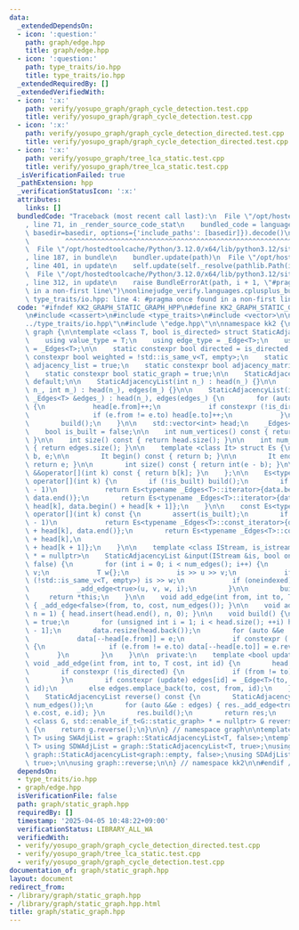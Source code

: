 ```yaml
---
data:
  _extendedDependsOn:
  - icon: ':question:'
    path: graph/edge.hpp
    title: graph/edge.hpp
  - icon: ':question:'
    path: type_traits/io.hpp
    title: type_traits/io.hpp
  _extendedRequiredBy: []
  _extendedVerifiedWith:
  - icon: ':x:'
    path: verify/yosupo_graph/graph_cycle_detection.test.cpp
    title: verify/yosupo_graph/graph_cycle_detection.test.cpp
  - icon: ':x:'
    path: verify/yosupo_graph/graph_cycle_detection_directed.test.cpp
    title: verify/yosupo_graph/graph_cycle_detection_directed.test.cpp
  - icon: ':x:'
    path: verify/yosupo_graph/tree_lca_static.test.cpp
    title: verify/yosupo_graph/tree_lca_static.test.cpp
  _isVerificationFailed: true
  _pathExtension: hpp
  _verificationStatusIcon: ':x:'
  attributes:
    links: []
  bundledCode: "Traceback (most recent call last):\n  File \"/opt/hostedtoolcache/Python/3.12.0/x64/lib/python3.12/site-packages/onlinejudge_verify/documentation/build.py\"\
    , line 71, in _render_source_code_stat\n    bundled_code = language.bundle(stat.path,\
    \ basedir=basedir, options={'include_paths': [basedir]}).decode()\n          \
    \         ^^^^^^^^^^^^^^^^^^^^^^^^^^^^^^^^^^^^^^^^^^^^^^^^^^^^^^^^^^^^^^^^^^^^^^^^^^^^^^^^^\n\
    \  File \"/opt/hostedtoolcache/Python/3.12.0/x64/lib/python3.12/site-packages/onlinejudge_verify/languages/cplusplus.py\"\
    , line 187, in bundle\n    bundler.update(path)\n  File \"/opt/hostedtoolcache/Python/3.12.0/x64/lib/python3.12/site-packages/onlinejudge_verify/languages/cplusplus_bundle.py\"\
    , line 401, in update\n    self.update(self._resolve(pathlib.Path(included), included_from=path))\n\
    \  File \"/opt/hostedtoolcache/Python/3.12.0/x64/lib/python3.12/site-packages/onlinejudge_verify/languages/cplusplus_bundle.py\"\
    , line 312, in update\n    raise BundleErrorAt(path, i + 1, \"#pragma once found\
    \ in a non-first line\")\nonlinejudge_verify.languages.cplusplus_bundle.BundleErrorAt:\
    \ type_traits/io.hpp: line 4: #pragma once found in a non-first line\n"
  code: "#ifndef KK2_GRAPH_STATIC_GRAPH_HPP\n#define KK2_GRAPH_STATIC_GRAPH_HPP 1\n\
    \n#include <cassert>\n#include <type_traits>\n#include <vector>\n\n#include \"\
    ../type_traits/io.hpp\"\n#include \"edge.hpp\"\n\nnamespace kk2 {\n\nnamespace\
    \ graph {\n\ntemplate <class T, bool is_directed> struct StaticAdjacencyList {\n\
    \    using value_type = T;\n    using edge_type = _Edge<T>;\n    using edge_container\
    \ = _Edges<T>;\n\n    static constexpr bool directed = is_directed;\n    static\
    \ constexpr bool weighted = !std::is_same_v<T, empty>;\n    static constexpr bool\
    \ adjacency_list = true;\n    static constexpr bool adjacency_matrix = false;\n\
    \    static constexpr bool static_graph = true;\n\n    StaticAdjacencyList() =\
    \ default;\n\n    StaticAdjacencyList(int n_) : head(n_) {}\n\n    StaticAdjacencyList(int\
    \ n_, int m_) : head(n_), edges(m_) {}\n\n    StaticAdjacencyList(int n_, const\
    \ _Edges<T> &edges_) : head(n_), edges(edges_) {\n        for (auto &&e : edges)\
    \ {\n            head[e.from]++;\n            if constexpr (!is_directed) {\n\
    \                if (e.from != e.to) head[e.to]++;\n            }\n        }\n\
    \        build();\n    }\n\n    std::vector<int> head;\n    _Edges<T> edges, data;\n\
    \    bool is_built = false;\n\n    int num_vertices() const { return head.size();\
    \ }\n\n    int size() const { return head.size(); }\n\n    int num_edges() const\
    \ { return edges.size(); }\n\n    template <class It> struct Es {\n        It\
    \ b, e;\n\n        It begin() const { return b; }\n\n        It end() const {\
    \ return e; }\n\n        int size() const { return int(e - b); }\n\n        auto\
    \ &&operator[](int k) const { return b[k]; }\n    };\n\n    Es<typename _Edges<T>::iterator>\
    \ operator[](int k) {\n        if (!is_built) build();\n        if (k == (int)head.size()\
    \ - 1)\n            return Es<typename _Edges<T>::iterator>{data.begin() + head[k],\
    \ data.end()};\n        return Es<typename _Edges<T>::iterator>{data.begin() +\
    \ head[k], data.begin() + head[k + 1]};\n    }\n\n    const Es<typename _Edges<T>::const_iterator>\
    \ operator[](int k) const {\n        assert(is_built);\n        if (k == (int)head.size()\
    \ - 1)\n            return Es<typename _Edges<T>::const_iterator>{data.begin()\
    \ + head[k], data.end()};\n        return Es<typename _Edges<T>::const_iterator>{data.begin()\
    \ + head[k],\n                                                      data.begin()\
    \ + head[k + 1]};\n    }\n\n    template <class IStream, is_istream_t<IStream>\
    \ * = nullptr>\n    StaticAdjacencyList &input(IStream &is, bool oneindexed =\
    \ false) {\n        for (int i = 0; i < num_edges(); i++) {\n            int u,\
    \ v;\n            T w{};\n            is >> u >> v;\n            if constexpr\
    \ (!std::is_same_v<T, empty>) is >> w;\n            if (oneindexed) --u, --v;\n\
    \            _add_edge<true>(u, v, w, i);\n        }\n\n        build();\n   \
    \     return *this;\n    }\n\n    void add_edge(int from, int to, T cost = T{})\
    \ { _add_edge<false>(from, to, cost, num_edges()); }\n\n    void add_vertex(int\
    \ n = 1) { head.insert(head.end(), n, 0); }\n\n    void build() {\n        is_built\
    \ = true;\n        for (unsigned int i = 1; i < head.size(); ++i) head[i] += head[i\
    \ - 1];\n        data.resize(head.back());\n        for (auto &&e : edges) {\n\
    \            data[--head[e.from]] = e;\n            if constexpr (!is_directed)\
    \ {\n                if (e.from != e.to) data[--head[e.to]] = e.rev();\n     \
    \       }\n        }\n    }\n\n  private:\n    template <bool update = false>\
    \ void _add_edge(int from, int to, T cost, int id) {\n        head[from]++;\n\
    \        if constexpr (!is_directed) {\n            if (from != to) head[to]++;\n\
    \        }\n        if constexpr (update) edges[id] = _Edge<T>(to, cost, from,\
    \ id);\n        else edges.emplace_back(to, cost, from, id);\n    }\n\n  public:\n\
    \    StaticAdjacencyList reverse() const {\n        StaticAdjacencyList res(num_vertices(),\
    \ num_edges());\n        for (auto &&e : edges) { res._add_edge<true>(e.to, e.from,\
    \ e.cost, e.id); }\n        res.build();\n        return res;\n    }\n};\n\ntemplate\
    \ <class G, std::enable_if_t<G::static_graph> * = nullptr> G reverse(const G &g)\
    \ {\n    return g.reverse();\n}\n\n} // namespace graph\n\ntemplate <typename\
    \ T> using SWAdjList = graph::StaticAdjacencyList<T, false>;\ntemplate <typename\
    \ T> using SDWAdjList = graph::StaticAdjacencyList<T, true>;\nusing SAdjList =\
    \ graph::StaticAdjacencyList<graph::empty, false>;\nusing SDAdjList = graph::StaticAdjacencyList<graph::empty,\
    \ true>;\n\nusing graph::reverse;\n\n} // namespace kk2\n\n#endif // KK2_GRAPH_STATIC_GRAPH_HPP\n"
  dependsOn:
  - type_traits/io.hpp
  - graph/edge.hpp
  isVerificationFile: false
  path: graph/static_graph.hpp
  requiredBy: []
  timestamp: '2025-04-05 10:48:22+09:00'
  verificationStatus: LIBRARY_ALL_WA
  verifiedWith:
  - verify/yosupo_graph/graph_cycle_detection_directed.test.cpp
  - verify/yosupo_graph/tree_lca_static.test.cpp
  - verify/yosupo_graph/graph_cycle_detection.test.cpp
documentation_of: graph/static_graph.hpp
layout: document
redirect_from:
- /library/graph/static_graph.hpp
- /library/graph/static_graph.hpp.html
title: graph/static_graph.hpp
---
```

